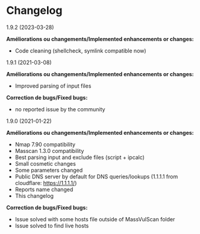 # Changelog
1.9.2 (2023-03-28)

**Améliorations ou changements/Implemented enhancements or changes:**

- Code cleaning (shellcheck, symlink compatible now)

1.9.1 (2021-03-08)

**Améliorations ou changements/Implemented enhancements or changes:**

- Improved parsing of input files

**Correction de bugs/Fixed bugs:**

- no reported issue by the community

1.9.0 (2021-01-22)

**Améliorations ou changements/Implemented enhancements or changes:**

- Nmap 7.90 compatibility
- Masscan 1.3.0 compatibility
- Best parsing input and exclude files (script + ipcalc)
- Small cosmetic changes
- Some parameters changed
- Public DNS server by default for DNS queries/lookups (1.1.1.1 from cloudflare: https://1.1.1.1/)
- Reports name changed
- This changelog

**Correction de bugs/Fixed bugs:**

- Issue solved with some hosts file outside of MassVulScan folder
- Issue solved to find live hosts

